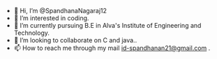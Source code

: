 - 👋 Hi, I’m @SpandhanaNagaraj12
- 👀 I’m interested in coding.
- 🌱 I’m currently pursuing B.E in Alva's Institute of Engineering and Technology.
- 💞️ I’m looking to collaborate on C and java..
- 📫 How to reach me through my mail id-spandhanan21@gmail.com
.

<!---
SpandhanaNagaraj12/SpandhanaNagaraj12 is a ✨ special ✨ repository because its `README.md` (this file) appears on your GitHub profile.
You can click the Preview link to take a look at your changes.
--->

